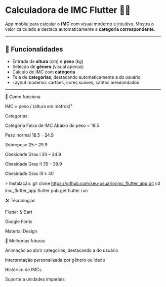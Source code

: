 # Calculadora de IMC Flutter 🧮📱

App mobile para calcular o **IMC** com visual moderno e intuitivo. Mostra o valor calculado e destaca automaticamente a **categoria correspondente**.

---

## 🔹 Funcionalidades

- Entrada de **altura** (cm) e **peso** (kg)
- Seleção de **gênero** (visual apenas)
- Cálculo do IMC com **categoria**
- Tela de **categorias**, destacando automaticamente a do usuário
- Layout moderno: cartões, cores suaves, cantos arredondados

---




🧮 Como funciona

IMC = peso / (altura em metros)²

Categorias:

Categoria	Faixa de IMC
Abaixo do peso	< 18.5

Peso normal	18.5 – 24.9

Sobrepeso	25 – 29.9

Obesidade Grau I	30 – 34.9

Obesidade Grau II	35 – 39.9

Obesidade Grau III	≥ 40


⚡ Instalação:
git clone https://github.com/seu-usuario/imc_flutter_app.git
cd imc_flutter_app
flutter pub get
flutter run

🛠 Tecnologias

Flutter & Dart

Google Fonts

Material Design

🎨 Melhorias futuras

Animação ao abrir categorias, destacando a do usuário

Interpretação personalizada por gênero ou idade

Histórico de IMCs

Suporte a unidades imperiais
